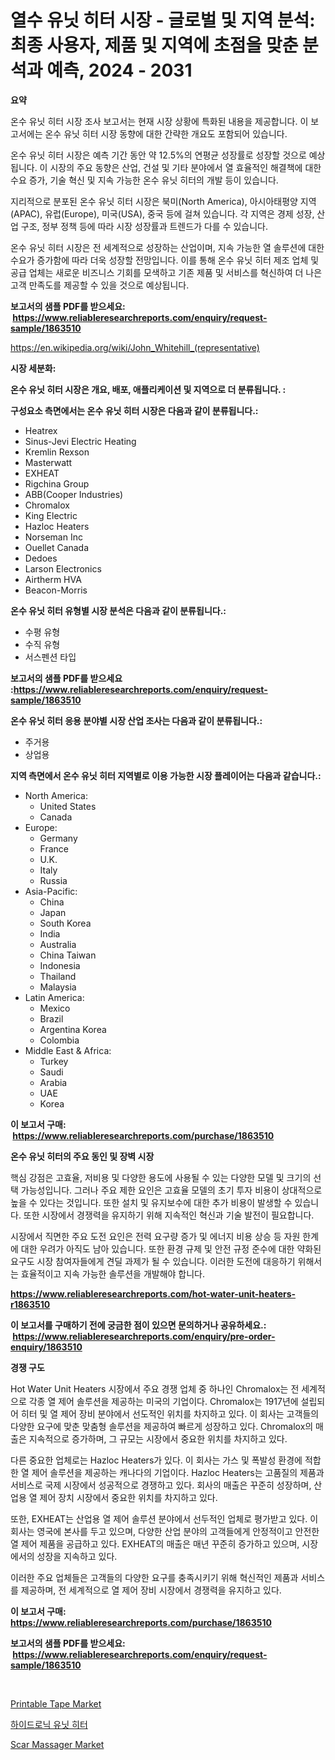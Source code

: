 <p><h1>열수 유닛 히터 시장 - 글로벌 및 지역 분석: 최종 사용자, 제품 및 지역에 초점을 맞춘 분석과 예측, 2024 - 2031</h1></p><p><strong>요약</strong></p>
<p><p>온수 유닛 히터 시장 조사 보고서는 현재 시장 상황에 특화된 내용을 제공합니다. 이 보고서에는 온수 유닛 히터 시장 동향에 대한 간략한 개요도 포함되어 있습니다.</p><p>온수 유닛 히터 시장은 예측 기간 동안 약 12.5%의 연평균 성장률로 성장할 것으로 예상됩니다. 이 시장의 주요 동향은 산업, 건설 및 기타 분야에서 열 효율적인 해결책에 대한 수요 증가, 기술 혁신 및 지속 가능한 온수 유닛 히터의 개발 등이 있습니다.</p><p>지리적으로 분포된 온수 유닛 히터 시장은 북미(North America), 아시아태평양 지역(APAC), 유럽(Europe), 미국(USA), 중국 등에 걸쳐 있습니다. 각 지역은 경제 성장, 산업 구조, 정부 정책 등에 따라 시장 성장률과 트렌드가 다를 수 있습니다.</p><p>온수 유닛 히터 시장은 전 세계적으로 성장하는 산업이며, 지속 가능한 열 솔루션에 대한 수요가 증가함에 따라 더욱 성장할 전망입니다. 이를 통해 온수 유닛 히터 제조 업체 및 공급 업체는 새로운 비즈니스 기회를 모색하고 기존 제품 및 서비스를 혁신하여 더 나은 고객 만족도를 제공할 수 있을 것으로 예상됩니다.</p></p>
<p><strong>보고서의 샘플 PDF를 받으세요: &nbsp;<a href="https://www.reliableresearchreports.com/enquiry/request-sample/1863510">https://www.reliableresearchreports.com/enquiry/request-sample/1863510</a></strong></p>
<p><a href="https://en.wikipedia.org/wiki/John_Whitehill_(representative)">https://en.wikipedia.org/wiki/John_Whitehill_(representative)</a></p>
<p><strong>시장 세분화:</strong></p>
<p><strong> 온수 유닛 히터 시장은 개요, 배포, 애플리케이션 및 지역으로 더 분류됩니다. :</strong></p>
<p><strong>구성요소 측면에서는 온수 유닛 히터 시장은 다음과 같이 분류됩니다.:</strong></p>
<p><ul><li>Heatrex</li><li>Sinus-Jevi Electric Heating</li><li>Kremlin Rexson</li><li>Masterwatt</li><li>EXHEAT</li><li>Rigchina Group</li><li>ABB(Cooper Industries)</li><li>Chromalox</li><li>King Electric</li><li>Hazloc Heaters</li><li>Norseman Inc</li><li>Ouellet Canada</li><li>Dedoes</li><li>Larson Electronics</li><li>Airtherm HVA</li><li>Beacon-Morris</li></ul></p>
<p><strong> 온수 유닛 히터 유형별 시장 분석은 다음과 같이 분류됩니다.:</strong></p>
<p><ul><li>수평 유형</li><li>수직 유형</li><li>서스펜션 타입</li></ul></p>
<p><strong>보고서의 샘플 PDF를 받으세요 :<a href="https://www.reliableresearchreports.com/enquiry/request-sample/1863510">https://www.reliableresearchreports.com/enquiry/request-sample/1863510</a></strong></p>
<p><strong> 온수 유닛 히터 응용 분야별 시장 산업 조사는 다음과 같이 분류됩니다.:</strong></p>
<p><ul><li>주거용</li><li>상업용</li></ul></p>
<p><strong>지역 측면에서 온수 유닛 히터 지역별로 이용 가능한 시장 플레이어는 다음과 같습니다.:</strong></p>
<p><ul>
    <li>
        North America:
        <ul>
            <li>United States</li>
            <li>Canada</li>
        </ul>
    </li>
    <li>
        Europe:
        <ul>
            <li>Germany</li>
            <li>France</li>
            <li>U.K.</li>
            <li>Italy</li>
            <li>Russia</li>
        </ul>
    </li>
    <li>
        Asia-Pacific:
        <ul>
            <li>China</li>
            <li>Japan</li>
            <li>South Korea</li>
            <li>India</li>
            <li>Australia</li>
            <li>China Taiwan</li>
            <li>Indonesia</li>
            <li>Thailand</li>
            <li>Malaysia</li>
        </ul>
    </li>
    <li>
        Latin America:
        <ul>
            <li>Mexico</li>
            <li>Brazil</li>
            <li>Argentina Korea</li>
            <li>Colombia</li>
        </ul>
    </li>
    <li>
        Middle East & Africa:
        <ul>
            <li>Turkey</li>
            <li>Saudi</li>
            <li>Arabia</li>
            <li>UAE</li>
            <li>Korea</li>
        </ul>
    </li>
    </ul></p>
<p><strong>이 보고서 구매: &nbsp;<a href="https://www.reliableresearchreports.com/purchase/1863510">https://www.reliableresearchreports.com/purchase/1863510</a></strong></p>
<p><strong>온수 유닛 히터의 주요 동인 및 장벽 시장</strong></p>
<p><p>핵심 강점은 고효율, 저비용 및 다양한 용도에 사용될 수 있는 다양한 모델 및 크기의 선택 가능성입니다. 그러나 주요 제한 요인은 고효율 모델의 초기 투자 비용이 상대적으로 높을 수 있다는 것입니다. 또한 설치 및 유지보수에 대한 추가 비용이 발생할 수 있습니다. 또한 시장에서 경쟁력을 유지하기 위해 지속적인 혁신과 기술 발전이 필요합니다.</p><p>시장에서 직면한 주요 도전 요인은 전력 요구량 증가 및 에너지 비용 상승 등 자원 한계에 대한 우려가 아직도 남아 있습니다. 또한 환경 규제 및 안전 규정 준수에 대한 약화된 요구도 시장 참여자들에게 견딜 과제가 될 수 있습니다. 이러한 도전에 대응하기 위해서는 효율적이고 지속 가능한 솔루션을 개발해야 합니다.</p></p>
<p><strong><a href="https://www.reliableresearchreports.com/hot-water-unit-heaters-r1863510">https://www.reliableresearchreports.com/hot-water-unit-heaters-r1863510</a></strong></p>
<p><strong>이 보고서를 구매하기 전에 궁금한 점이 있으면 문의하거나 공유하세요.: &nbsp;<a href="https://www.reliableresearchreports.com/enquiry/pre-order-enquiry/1863510">https://www.reliableresearchreports.com/enquiry/pre-order-enquiry/1863510</a></strong></p>
<p><strong>경쟁 구도</strong></p>
<p><p>Hot Water Unit Heaters 시장에서 주요 경쟁 업체 중 하나인 Chromalox는 전 세계적으로 각종 열 제어 솔루션을 제공하는 미국의 기업이다. Chromalox는 1917년에 설립되어 히터 및 열 제어 장비 분야에서 선도적인 위치를 차지하고 있다. 이 회사는 고객들의 다양한 요구에 맞춘 맞춤형 솔루션을 제공하여 빠르게 성장하고 있다. Chromalox의 매출은 지속적으로 증가하며, 그 규모는 시장에서 중요한 위치를 차지하고 있다.</p><p>다른 중요한 업체로는 Hazloc Heaters가 있다. 이 회사는 가스 및 폭발성 환경에 적합한 열 제어 솔루션을 제공하는 캐나다의 기업이다. Hazloc Heaters는 고품질의 제품과 서비스로 국제 시장에서 성공적으로 경쟁하고 있다. 회사의 매출은 꾸준히 성장하며, 산업용 열 제어 장치 시장에서 중요한 위치를 차지하고 있다.</p><p>또한, EXHEAT는 산업용 열 제어 솔루션 분야에서 선두적인 업체로 평가받고 있다. 이 회사는 영국에 본사를 두고 있으며, 다양한 산업 분야의 고객들에게 안정적이고 안전한 열 제어 제품을 공급하고 있다. EXHEAT의 매출은 매년 꾸준히 증가하고 있으며, 시장에서의 성장을 지속하고 있다. </p><p>이러한 주요 업체들은 고객들의 다양한 요구를 충족시키기 위해 혁신적인 제품과 서비스를 제공하며, 전 세계적으로 열 제어 장비 시장에서 경쟁력을 유지하고 있다.</p></p>
<p><strong>이 보고서 구매: &nbsp; <a href="https://www.reliableresearchreports.com/purchase/1863510">https://www.reliableresearchreports.com/purchase/1863510</a></strong></p>
<p><strong>보고서의 샘플 PDF를 받으세요: &nbsp;<a href="https://www.reliableresearchreports.com/enquiry/request-sample/1863510">https://www.reliableresearchreports.com/enquiry/request-sample/1863510</a></strong><strong></strong></p>
<p>&nbsp;</p>
<p><p><a href="https://github.com/tusomamen9/Market-Research-Report-List-1/blob/main/printable-tape-market.md">Printable Tape Market</a></p><p><a href="https://github.com/LuckeyCorbin/Market-Research-Report-List-2/blob/main/701718041425.md">하이드로닉 유닛 히터</a></p><p><a href="https://github.com/ofpaqrof92/Market-Research-Report-List-1/blob/main/scar-massager-market.md">Scar Massager Market</a></p></p>